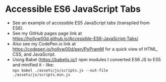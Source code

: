 # Accessible ES6 JavaScript Tabs
- See an example of accessible ES5 JavaScript tabs (transpiled from ES6).
- See my GitHub pages page link at https://hollyw00d.github.io/Accessible-ES6-JavaScript-Tabs/.
- Also see my CodePen.io link at https://codepen.io/hollyw00d/pen/PoPramM for a quick view of HTML, CSS, and JavaScript.
- Using Babel (https://babeljs.io/) npm modules I converted ES6 JS to ES5 and minified it - like:  
```npx babel ./assets/js/scripts.js --out-file ./assets/js/scripts.min.js```